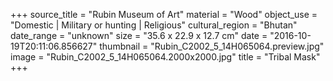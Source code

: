 +++
source_title = "Rubin Museum of Art"
material = "Wood"
object_use = "Domestic | Military or hunting | Religious"
cultural_region = "Bhutan"
date_range = "unknown"
size = "35.6 x 22.9 x 12.7 cm"
date = "2016-10-19T20:11:06.856627"
thumbnail = "Rubin_C2002_5_14H065064.preview.jpg"
image = "Rubin_C2002_5_14H065064.2000x2000.jpg"
title = "Tribal Mask"
+++

